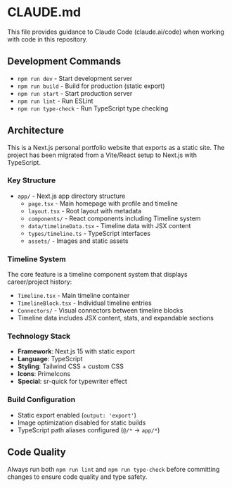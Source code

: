 # CLAUDE.md

This file provides guidance to Claude Code (claude.ai/code) when working with code in this repository.

## Development Commands

- `npm run dev` - Start development server
- `npm run build` - Build for production (static export)
- `npm run start` - Start production server
- `npm run lint` - Run ESLint
- `npm run type-check` - Run TypeScript type checking

## Architecture

This is a Next.js personal portfolio website that exports as a static site. The project has been migrated from a Vite/React setup to Next.js with TypeScript.

### Key Structure

- `app/` - Next.js app directory structure
  - `page.tsx` - Main homepage with profile and timeline
  - `layout.tsx` - Root layout with metadata
  - `components/` - React components including Timeline system
  - `data/timelineData.tsx` - Timeline data with JSX content
  - `types/timeline.ts` - TypeScript interfaces
  - `assets/` - Images and static assets

### Timeline System

The core feature is a timeline component system that displays career/project history:

- `Timeline.tsx` - Main timeline container
- `TimelineBlock.tsx` - Individual timeline entries
- `Connectors/` - Visual connectors between timeline blocks
- Timeline data includes JSX content, stats, and expandable sections

### Technology Stack

- **Framework**: Next.js 15 with static export
- **Language**: TypeScript
- **Styling**: Tailwind CSS + custom CSS
- **Icons**: PrimeIcons
- **Special**: sr-quick for typewriter effect

### Build Configuration

- Static export enabled (`output: 'export'`)
- Image optimization disabled for static builds
- TypeScript path aliases configured (`@/*` -> `app/*`)

## Code Quality

Always run both `npm run lint` and `npm run type-check` before committing changes to ensure code quality and type safety.